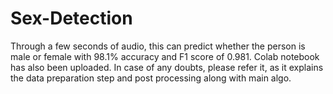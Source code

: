 # Sex-Detection
Through a few seconds of audio, this can predict whether the person is male or female with 98.1% accuracy and F1 score of 0.981.
Colab notebook has also been uploaded. In case of any doubts, please refer it, as it explains the data preparation step and post processing along with main algo.
